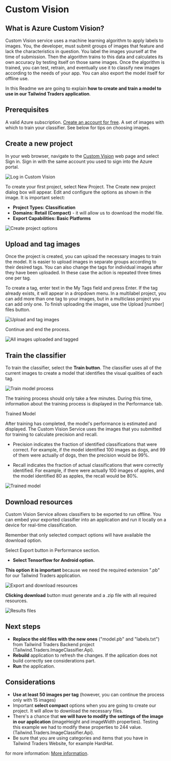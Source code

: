 # Custom Vision 

## What is Azure Custom Vision?
Custom Vision service uses a machine learning algorithm to apply labels to images. You, the developer, must submit groups of images that feature and lack the characteristics in question. You label the images yourself at the time of submission. Then the algorithm trains to this data and calculates its own accuracy by testing itself on those same images. Once the algorithm is trained, you can test, retrain, and eventually use it to classify new images according to the needs of your app. You can also export the model itself for offline use.

In this Readme we are going to explain **how to create and train a model to use in our Tailwind Traders application**. 

## Prerequisites
A valid Azure subscription. [Create an account for free](https://azure.microsoft.com/es-es/free/).
A set of images with which to train your classifier. See below for tips on choosing images.

## Create a new project
In your web browser, navigate to the [Custom Vision](https://www.customvision.ai/) web page and select Sign in. Sign in with the same account you used to sign into the Azure portal.

![Log in Custom Vision](./images/LogIn.PNG "Log in Custom Vision")

To create your first project, select New Project. The Create new project dialog box will appear.
Edit and configure the options as shown in the image.
It is important select:
- **Project Types: Classification**
- **Domains: Retail (Compact)** - it will allow us to download the model file.
- **Export Capabilities: Basic Platforms**

![Create project options](./images/CreateProject.PNG "Create project options")

## Upload and tag images
Once the project is created, you can upload the necessary images to train the model.
It is easier to upload images in separate groups according to their desired tags. You can also change the tags for individual images after they have been uploaded.
In these case the action is repeated three times one per tag.

To create a tag, enter text in the My Tags field and press Enter. If the tag already exists, it will appear in a dropdown menu. In a multilabel project, you can add more than one tag to your images, but in a multiclass project you can add only one. To finish uploading the images, use the Upload [number] files button.

![Upload and tag images](./images/AddImagesAndTag.PNG "Upload and tag images")

Continue and end the process.

![All images uploaded and tagged](./images/AllUploadedImages.PNG "All images uploaded and tagged")

## Train the classifier
To train the classifier, select the **Train button**. The classifier uses all of the current images to create a model that identifies the visual qualities of each tag.

![Train model process](./images/TrainModel.PNG "Train model process")

The training process should only take a few minutes. During this time, information about the training process is displayed in the Performance tab.

Trained Model

After training has completed, the model's performance is estimated and displayed. The Custom Vision Service uses the images that you submitted for training to calculate precision and recall.

- Precision indicates the fraction of identified classifications that were correct. For example, if the model identified 100 images as dogs, and 99 of them were actually of dogs, then the precision would be 99%.

- Recall indicates the fraction of actual classifications that were correctly identified. For example, if there were actually 100 images of apples, and the model identified 80 as apples, the recall would be 80%.

![Trained model](./images/EndTrainModel.PNG "Trained model")

## Download resources
Custom Vision Service allows classifiers to be exported to run offline. You can embed your exported classifier into an application and run it locally on a device for real-time classification.

Remember that only selected compact options will have available the download option.

Select Export button in Performance section.

- **Select Tensorflow for Android option.**

**This option it is important** because we need the required extension ".pb" for our Tailwind Traders application. 

![Export and download resources](./images/ExportTrainModel.PNG "Export and download resources")

**Clicking download** button must generate and a .zip file with all required resources.

![Results files](./images/Result.PNG "Results files")


## Next steps
- **Replace the old files with the new ones** ("model.pb" and "labels.txt")  from Tailwind Traders Backend project (Tailwind.Traders.ImageClassifier.Api).
- **Rebuild** application to refresh the changes.
If the aplication does not build correctly see considerations part.
- **Run** the application. 

## Considerations
- **Use at least 50 images per tag** (however, you can continue the process only with 15 images)
- Important **select compact** options when you are going to create our project. It will allow to download the necessary files.
- There's a chance that **we will have to modify the settings of the image in our application** (imageHeight and imageWidth  properties). Testing this example we had to modify these properties to 244 value.(Tailwind.Traders.ImageClassifier.Api).
- Be sure that you are using categories and items that you have in Tailwind Traders Website, for example HardHat.

for more information: [More information](https://azure.microsoft.com/es-es/free/).
